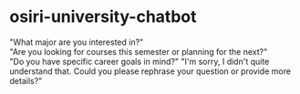 # osiri-university-chatbot
 "What major are you interested in?"  
  "Are you looking for courses this semester or planning for the next?"  
  "Do you have specific career goals in mind?"
  "I'm sorry, I didn't quite understand that. Could you please rephrase your question or provide more details?"
